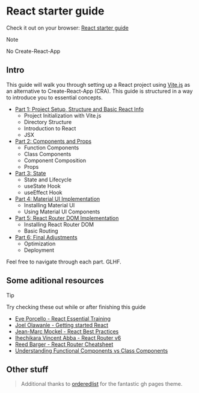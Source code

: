 # React starter guide

Check it out on your browser: [React starter guide](https://keacluster.github.io/react-starter-guide/)

> [!NOTE]
> No Create-React-App

## Intro

This guide will walk you through setting up a React project using [Vite.js](https://vitejs.dev/)
as an alternative to Create-React-App (CRA).
This guide is structured in a way to introduce you to essential concepts.

- [Part 1: Project Setup, Structure and Basic React Info](./Part1.md)
  - Project Initialization with Vite.js
  - Directory Structure
  - Introduction to React
  - JSX
- [Part 2: Components and Props](./Part2.md)
  - Function Components
  - Class Components
  - Component Composition
  - Props
- [Part 3: State](./Part3.md)
  - State and Lifecycle
  - useState Hook
  - useEffect Hook
- [Part 4: Material UI Implementation](./Part4.md)
  - Installing Material UI
  - Using Material UI Components
- [Part 5: React Router DOM Implementation](./Part5.md)
  - Installing React Router DOM
  - Basic Routing
- [Part 6: Final Adjustments](./Part6.md)
  - Optimization
  - Deployment

Feel free to navigate through each part. GLHF.

## Some aditional resources

> [!TIP]
> Try checking these out while or after finishing this guide

- [Eve Porcello - React Essential Training](https://www.linkedin.com/learning/react-js-essential-training-14836121?u=100575394)
- [Joel Olawanle - Getting started React](https://www.freecodecamp.org/news/get-started-with-react-for-beginners/)
- [Jean-Marc Mockel - React Best Practices](https://www.freecodecamp.org/news/best-practices-for-react/)
- [Ihechikara Vincent Abba - React Router v6](https://www.freecodecamp.org/news/how-to-use-react-router-version-6/)
- [Reed Barger - React Router Cheatsheet](https://www.freecodecamp.org/news/react-router-cheatsheet/)
- [Understanding Functional Components vs Class Components](https://www.twilio.com/blog/react-choose-functional-components)

## Other stuff

> Additional thanks to [orderedlist](https://github.com/orderedlist) for the fantastic gh pages theme.
